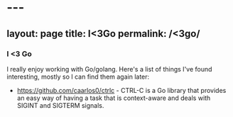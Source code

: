 # ---
layout: page
title: I<3Go
permalink: /<3go/
---

<h3>I <3 Go</h3>

I really enjoy working with Go/golang. Here's a list of things I've found interesting, mostly so I can find them again later:

* https://github.com/caarlos0/ctrlc - CTRL-C is a Go library that provides an easy way of having a task that is context-aware and deals with SIGINT and SIGTERM signals.

